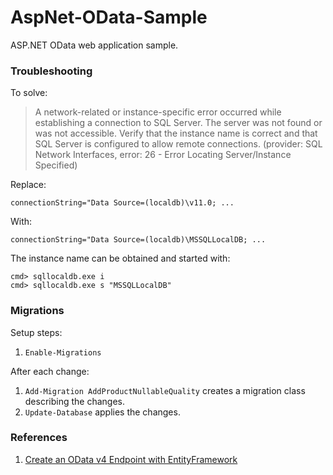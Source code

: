 # AspNet-OData-Sample
ASP.NET OData web application sample.

### Troubleshooting

To solve:

> A network-related or instance-specific error occurred while establishing a connection to SQL Server. The server was not found or was not accessible. Verify that the instance name is correct and that SQL Server is configured to allow remote connections. (provider: SQL Network Interfaces, error: 26 - Error Locating Server/Instance Specified)

Replace:

    connectionString="Data Source=(localdb)\v11.0; ...

With:

    connectionString="Data Source=(localdb)\MSSQLLocalDB; ...

The instance name can be obtained and started with:

    cmd> sqllocaldb.exe i
    cmd> sqllocaldb.exe s "MSSQLLocalDB"

### Migrations

Setup steps:

1. `Enable-Migrations`

After each change:

1. `Add-Migration AddProductNullableQuality` creates a migration class describing the changes.
2. `Update-Database` applies the changes.



### References

1. [Create an OData v4 Endpoint with EntityFramework][create-an-odata-v4-endpoint]

[create-an-odata-v4-endpoint]: https://docs.microsoft.com/en-us/aspnet/web-api/overview/odata-support-in-aspnet-web-api/odata-v4/create-an-odata-v4-endpoint
